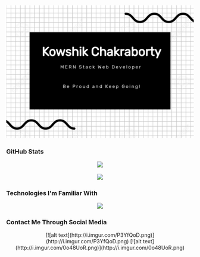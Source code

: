[![Portfolio Banner](https://raw.githubusercontent.com/KowshikChakraborty-AIUB/kowshikchakraborty-aiub/main/portfolio_banner.jpg)](https://raw.githubusercontent.com/KowshikChakraborty-AIUB/kowshikchakraborty-aiub/main/portfolio_banner.jpg)

### GitHub Stats

<p align="center">
  <a href="https://github-readme-streak-stats.herokuapp.com?user=KowshikChakraborty-AIUB&theme=merko&mode=weekly">
    <img src="https://github-readme-streak-stats.herokuapp.com?user=KowshikChakraborty-AIUB&theme=merko&mode=weekly" />
  </a>
</p>

<p align="center">
  <a href="https://api.githubtrends.io/user/svg/KowshikChakraborty-AIUB/langs?time_range=six_months&use_percent=True&theme=dark">
    <img src="https://api.githubtrends.io/user/svg/KowshikChakraborty-AIUB/langs?time_range=six_months&use_percent=True&theme=dark" />
  </a>
</p>

### Technologies I'm Familiar With

<p align="center">
  <a href="https://skillicons.dev">
    <img src="https://skillicons.dev/icons?i=mongodb,express,react,nodejs" />
  </a>
</p>

### Contact Me Through Social Media

<div style="text-align: center;">
  [![alt text](http://i.imgur.com/P3YfQoD.png)](http://i.imgur.com/P3YfQoD.png)
  [![alt text](http://i.imgur.com/0o48UoR.png)](http://i.imgur.com/0o48UoR.png)
</div>
